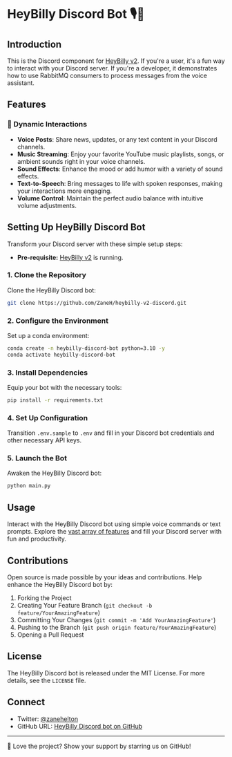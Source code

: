 # HeyBilly Discord Bot 🎙️🤖

## Introduction
This is the Discord component for [HeyBilly v2](https://github.com/ZaneH/HeyBilly-v2). If you're a user, it's a fun way to interact with your Discord server. If you're a developer, it demonstrates how to use RabbitMQ consumers to process messages from the voice assistant.

## Features

### 📣 Dynamic Interactions
- **Voice Posts**: Share news, updates, or any text content in your Discord channels.
- **Music Streaming**: Enjoy your favorite YouTube music playlists, songs, or ambient sounds right in your voice channels.
- **Sound Effects**: Enhance the mood or add humor with a variety of sound effects.
- **Text-to-Speech**: Bring messages to life with spoken responses, making your interactions more engaging.
- **Volume Control**: Maintain the perfect audio balance with intuitive volume adjustments.

## Setting Up HeyBilly Discord Bot

Transform your Discord server with these simple setup steps:

- **Pre-requisite:** [HeyBilly v2](https://github.com/ZaneH/HeyBilly-v2) is running.

### 1. Clone the Repository
Clone the HeyBilly Discord bot:
```bash
git clone https://github.com/ZaneH/heybilly-v2-discord.git
```

### 2. Configure the Environment
Set up a conda environment:

```bash
conda create -n heybilly-discord-bot python=3.10 -y
conda activate heybilly-discord-bot
```

### 3. Install Dependencies
Equip your bot with the necessary tools:
```bash
pip install -r requirements.txt
```

### 4. Set Up Configuration
Transition `.env.sample` to `.env` and fill in your Discord bot credentials and other necessary API keys.

### 5. Launch the Bot
Awaken the HeyBilly Discord bot:
```bash
python main.py
```

## Usage
Interact with the HeyBilly Discord bot using simple voice commands or text prompts. Explore the [vast array of features](https://github.com/ZaneH/heybilly-v2?tab=readme-ov-file#features) and fill your Discord server with fun and productivity.

## Contributions
Open source is made possible by your ideas and contributions. Help enhance the HeyBilly Discord bot by:

1. Forking the Project
2. Creating Your Feature Branch (`git checkout -b feature/YourAmazingFeature`)
3. Committing Your Changes (`git commit -m 'Add YourAmazingFeature'`)
4. Pushing to the Branch (`git push origin feature/YourAmazingFeature`)
5. Opening a Pull Request

## License
The HeyBilly Discord bot is released under the MIT License. For more details, see the `LICENSE` file.

## Connect
- Twitter: [@zanehelton](https://twitter.com/zanehelton)
- GitHub URL: [HeyBilly Discord bot on GitHub](https://github.com/ZaneH/heybilly-v2-discord)

---

🌟 Love the project? Show your support by starring us on GitHub!
